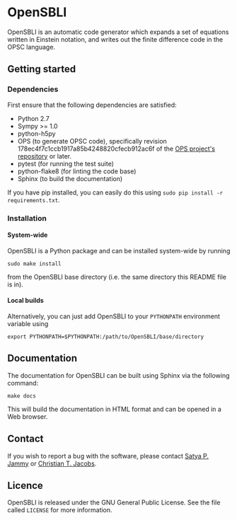 # OpenSBLI

OpenSBLI is an automatic code generator which expands a set of equations written in Einstein notation, and writes out the finite difference code in the OPSC language.

## Getting started

### Dependencies
First ensure that the following dependencies are satisfied:

* Python 2.7
* Sympy >= 1.0
* python-h5py
* OPS (to generate OPSC code), specifically revision 178ec4f7c1ccb1917a85b4248820cfecb912ac6f of the [OPS project's repository](https://github.com/gihanmudalige/OPS) or later.
* pytest (for running the test suite)
* python-flake8 (for linting the code base)
* Sphinx (to build the documentation)

If you have pip installed, you can easily do this using `sudo pip install -r requirements.txt`.

### Installation

#### System-wide
OpenSBLI is a Python package and can be installed system-wide by running

```
sudo make install
```

from the OpenSBLI base directory (i.e. the same directory this README file is in).

#### Local builds
Alternatively, you can just add OpenSBLI to your `PYTHONPATH` environment variable using

```
export PYTHONPATH=$PYTHONPATH:/path/to/OpenSBLI/base/directory
```

## Documentation
The documentation for OpenSBLI can be built using Sphinx via the following command:

```
make docs
```

This will build the documentation in HTML format and can be opened in a Web browser.

## Contact
If you wish to report a bug with the software, please contact [Satya P. Jammy](mailto:S.P.Jammy@soton.ac.uk) or [Christian T. Jacobs](mailto:C.T.Jacobs@soton.ac.uk).

## Licence
OpenSBLI is released under the GNU General Public License. See the file called `LICENSE` for more information.
